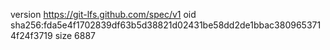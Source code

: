 version https://git-lfs.github.com/spec/v1
oid sha256:fda5e4f1702839df63b5d38821d02431be58dd2de1bbac3809653714f24f3719
size 6887
